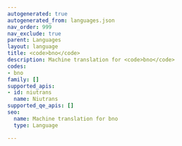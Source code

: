 ```yaml
---
autogenerated: true
autogenerated_from: languages.json
nav_order: 999
nav_exclude: true
parent: Languages
layout: language
title: <code>bno</code>
description: Machine translation for <code>bno</code>
codes:
- bno
family: []
supported_apis:
- id: niutrans
  name: Niutrans
supported_qe_apis: []
seo:
  name: Machine translation for bno
  type: Language

---
```


